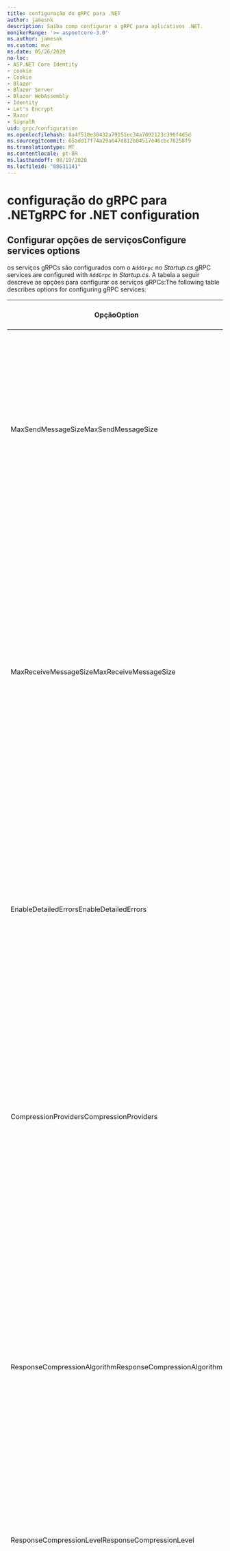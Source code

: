 ```yaml
---
title: configuração do gRPC para .NET
author: jamesnk
description: Saiba como configurar o gRPC para aplicativos .NET.
monikerRange: '>= aspnetcore-3.0'
ms.author: jamesnk
ms.custom: mvc
ms.date: 05/26/2020
no-loc:
- ASP.NET Core Identity
- cookie
- Cookie
- Blazor
- Blazor Server
- Blazor WebAssembly
- Identity
- Let's Encrypt
- Razor
- SignalR
uid: grpc/configuration
ms.openlocfilehash: 8a4f518e30432a79151ec34a7092123c390f4d5d
ms.sourcegitcommit: 65add17f74a29a647d812b04517e46cbc78258f9
ms.translationtype: MT
ms.contentlocale: pt-BR
ms.lasthandoff: 08/19/2020
ms.locfileid: "88631141"
---
```

# <a name="grpc-for-net-configuration"></a><span data-ttu-id="3a823-103">configuração do gRPC para .NET</span><span class="sxs-lookup"><span data-stu-id="3a823-103">gRPC for .NET configuration</span></span>

## <a name="configure-services-options"></a><span data-ttu-id="3a823-104">Configurar opções de serviços</span><span class="sxs-lookup"><span data-stu-id="3a823-104">Configure services options</span></span>

<span data-ttu-id="3a823-105">os serviços gRPCs são configurados com o `AddGrpc` no *Startup.cs*.</span><span class="sxs-lookup"><span data-stu-id="3a823-105">gRPC services are configured with `AddGrpc` in *Startup.cs*.</span></span> <span data-ttu-id="3a823-106">A tabela a seguir descreve as opções para configurar os serviços gRPCs:</span><span class="sxs-lookup"><span data-stu-id="3a823-106">The following table describes options for configuring gRPC services:</span></span>

| <span data-ttu-id="3a823-107">Opção</span><span class="sxs-lookup"><span data-stu-id="3a823-107">Option</span></span> | <span data-ttu-id="3a823-108">Valor padrão</span><span class="sxs-lookup"><span data-stu-id="3a823-108">Default Value</span></span> | <span data-ttu-id="3a823-109">Descrição</span><span class="sxs-lookup"><span data-stu-id="3a823-109">Description</span></span> |
| ------ | ------------- | ----------- |
| <span data-ttu-id="3a823-110">MaxSendMessageSize</span><span class="sxs-lookup"><span data-stu-id="3a823-110">MaxSendMessageSize</span></span> | `null` | <span data-ttu-id="3a823-111">O tamanho máximo da mensagem em bytes que pode ser enviado do servidor.</span><span class="sxs-lookup"><span data-stu-id="3a823-111">The maximum message size in bytes that can be sent from the server.</span></span> <span data-ttu-id="3a823-112">A tentativa de enviar uma mensagem que exceda o tamanho máximo da mensagem configurada resultará em uma exceção.</span><span class="sxs-lookup"><span data-stu-id="3a823-112">Attempting to send a message that exceeds the configured maximum message size results in an exception.</span></span> <span data-ttu-id="3a823-113">Quando definido como `null` , o tamanho da mensagem é ilimitado.</span><span class="sxs-lookup"><span data-stu-id="3a823-113">When set to `null`, the message size is unlimited.</span></span> |
| <span data-ttu-id="3a823-114">MaxReceiveMessageSize</span><span class="sxs-lookup"><span data-stu-id="3a823-114">MaxReceiveMessageSize</span></span> | <span data-ttu-id="3a823-115">4 MB</span><span class="sxs-lookup"><span data-stu-id="3a823-115">4 MB</span></span> | <span data-ttu-id="3a823-116">O tamanho máximo da mensagem em bytes que pode ser recebido pelo servidor.</span><span class="sxs-lookup"><span data-stu-id="3a823-116">The maximum message size in bytes that can be received by the server.</span></span> <span data-ttu-id="3a823-117">Se o servidor receber uma mensagem que exceda esse limite, ele lançará uma exceção.</span><span class="sxs-lookup"><span data-stu-id="3a823-117">If the server receives a message that exceeds this limit, it throws an exception.</span></span> <span data-ttu-id="3a823-118">Aumentar esse valor permite que o servidor receba mensagens maiores, mas pode afetar negativamente o consumo de memória.</span><span class="sxs-lookup"><span data-stu-id="3a823-118">Increasing this value allows the server to receive larger messages, but can negatively impact memory consumption.</span></span> <span data-ttu-id="3a823-119">Quando definido como `null` , o tamanho da mensagem é ilimitado.</span><span class="sxs-lookup"><span data-stu-id="3a823-119">When set to `null`, the message size is unlimited.</span></span> |
| <span data-ttu-id="3a823-120">EnableDetailedErrors</span><span class="sxs-lookup"><span data-stu-id="3a823-120">EnableDetailedErrors</span></span> | `false` | <span data-ttu-id="3a823-121">Se `true` , as mensagens de exceção detalhadas serão retornadas aos clientes quando uma exceção for lançada em um método de serviço.</span><span class="sxs-lookup"><span data-stu-id="3a823-121">If `true`, detailed exception messages are returned to clients when an exception is thrown in a service method.</span></span> <span data-ttu-id="3a823-122">O padrão é `false`.</span><span class="sxs-lookup"><span data-stu-id="3a823-122">The default is `false`.</span></span> <span data-ttu-id="3a823-123">`EnableDetailedErrors`A configuração para `true` pode vazar informações confidenciais.</span><span class="sxs-lookup"><span data-stu-id="3a823-123">Setting `EnableDetailedErrors` to `true` can leak sensitive information.</span></span> |
| <span data-ttu-id="3a823-124">CompressionProviders</span><span class="sxs-lookup"><span data-stu-id="3a823-124">CompressionProviders</span></span> | <span data-ttu-id="3a823-125">gzip</span><span class="sxs-lookup"><span data-stu-id="3a823-125">gzip</span></span> | <span data-ttu-id="3a823-126">Uma coleção de provedores de compactação usados para compactar e descompactar mensagens.</span><span class="sxs-lookup"><span data-stu-id="3a823-126">A collection of compression providers used to compress and decompress messages.</span></span> <span data-ttu-id="3a823-127">Os provedores de compactação personalizados podem ser criados e adicionados à coleção.</span><span class="sxs-lookup"><span data-stu-id="3a823-127">Custom compression providers can be created and added to the collection.</span></span> <span data-ttu-id="3a823-128">Os provedores configurados padrão dão suporte à compactação **gzip** .</span><span class="sxs-lookup"><span data-stu-id="3a823-128">The default configured providers support **gzip** compression.</span></span> |
| <span data-ttu-id="3a823-129"><span style="word-break:normal;word-wrap:normal">ResponseCompressionAlgorithm</span></span><span class="sxs-lookup"><span data-stu-id="3a823-129"><span style="word-break:normal;word-wrap:normal">ResponseCompressionAlgorithm</span></span></span> | `null` | <span data-ttu-id="3a823-130">O algoritmo de compactação usado para compactar mensagens enviadas do servidor.</span><span class="sxs-lookup"><span data-stu-id="3a823-130">The compression algorithm used to compress messages sent from the server.</span></span> <span data-ttu-id="3a823-131">O algoritmo deve corresponder a um provedor de compactação no `CompressionProviders` .</span><span class="sxs-lookup"><span data-stu-id="3a823-131">The algorithm must match a compression provider in `CompressionProviders`.</span></span> <span data-ttu-id="3a823-132">Para que o algoritmo compacte uma resposta, o cliente deve indicar que ele dá suporte ao algoritmo enviando-o no cabeçalho **grpc-Accept-Encoding** .</span><span class="sxs-lookup"><span data-stu-id="3a823-132">For the algorithm to compress a response, the client must indicate it supports the algorithm by sending it in the **grpc-accept-encoding** header.</span></span> |
| <span data-ttu-id="3a823-133">ResponseCompressionLevel</span><span class="sxs-lookup"><span data-stu-id="3a823-133">ResponseCompressionLevel</span></span> | `null` | <span data-ttu-id="3a823-134">O nível de compactação usado para compactar mensagens enviadas do servidor.</span><span class="sxs-lookup"><span data-stu-id="3a823-134">The compress level used to compress messages sent from the server.</span></span> |
| <span data-ttu-id="3a823-135">Interceptadores</span><span class="sxs-lookup"><span data-stu-id="3a823-135">Interceptors</span></span> | <span data-ttu-id="3a823-136">Nenhum</span><span class="sxs-lookup"><span data-stu-id="3a823-136">None</span></span> | <span data-ttu-id="3a823-137">Uma coleção de interceptores que são executados com cada chamada gRPC.</span><span class="sxs-lookup"><span data-stu-id="3a823-137">A collection of interceptors that are run with each gRPC call.</span></span> <span data-ttu-id="3a823-138">Os interceptores são executados na ordem em que estão registrados.</span><span class="sxs-lookup"><span data-stu-id="3a823-138">Interceptors are run in the order they are registered.</span></span> <span data-ttu-id="3a823-139">Os interceptores configurados globalmente são executados antes de interceptadores configurados para um único serviço.</span><span class="sxs-lookup"><span data-stu-id="3a823-139">Globally configured interceptors are run before interceptors configured for a single service.</span></span> <span data-ttu-id="3a823-140">Para obter mais informações sobre os interceptores gRPC, consulte [interceptores do gRPC vs. middleware](xref:grpc/migration#grpc-interceptors-vs-middleware).</span><span class="sxs-lookup"><span data-stu-id="3a823-140">For more information about gRPC interceptors, see [gRPC Interceptors vs. Middleware](xref:grpc/migration#grpc-interceptors-vs-middleware).</span></span> |
| <span data-ttu-id="3a823-141">IgnoreUnknownServices</span><span class="sxs-lookup"><span data-stu-id="3a823-141">IgnoreUnknownServices</span></span> | `false` | <span data-ttu-id="3a823-142">Se `true` , as chamadas para serviços e métodos desconhecidos não retornarão um status não **implementado** e a solicitação passará para o próximo middleware registrado no ASP.NET Core.</span><span class="sxs-lookup"><span data-stu-id="3a823-142">If `true`, calls to unknown services and methods don't return an **UNIMPLEMENTED** status, and the request passes to the next registered middleware in ASP.NET Core.</span></span> |

<span data-ttu-id="3a823-143">As opções podem ser configuradas para todos os serviços, fornecendo um delegado de opções para a `AddGrpc` chamada em `Startup.ConfigureServices` :</span><span class="sxs-lookup"><span data-stu-id="3a823-143">Options can be configured for all services by providing an options delegate to the `AddGrpc` call in `Startup.ConfigureServices`:</span></span>

[!code-csharp[](~/grpc/configuration/sample/GrcpService/Startup.cs?name=snippet)]

<span data-ttu-id="3a823-144">As opções para um único serviço substituem as opções globais fornecidas no `AddGrpc` e podem ser configuradas usando `AddServiceOptions<TService>` :</span><span class="sxs-lookup"><span data-stu-id="3a823-144">Options for a single service override the global options provided in `AddGrpc` and can be configured using `AddServiceOptions<TService>`:</span></span>

[!code-csharp[](~/grpc/configuration/sample/GrcpService/Startup2.cs?name=snippet)]

## <a name="configure-client-options"></a><span data-ttu-id="3a823-145">Configurar opções do cliente</span><span class="sxs-lookup"><span data-stu-id="3a823-145">Configure client options</span></span>

<span data-ttu-id="3a823-146">a configuração do cliente gRPC está definida em `GrpcChannelOptions` .</span><span class="sxs-lookup"><span data-stu-id="3a823-146">gRPC client configuration is set on `GrpcChannelOptions`.</span></span> <span data-ttu-id="3a823-147">A tabela a seguir descreve as opções para configurar os canais gRPC:</span><span class="sxs-lookup"><span data-stu-id="3a823-147">The following table describes options for configuring gRPC channels:</span></span>

| <span data-ttu-id="3a823-148">Opção</span><span class="sxs-lookup"><span data-stu-id="3a823-148">Option</span></span> | <span data-ttu-id="3a823-149">Valor padrão</span><span class="sxs-lookup"><span data-stu-id="3a823-149">Default Value</span></span> | <span data-ttu-id="3a823-150">Descrição</span><span class="sxs-lookup"><span data-stu-id="3a823-150">Description</span></span> |
| ------ | ------------- | ----------- |
| <span data-ttu-id="3a823-151">HttpHandler</span><span class="sxs-lookup"><span data-stu-id="3a823-151">HttpHandler</span></span> | <span data-ttu-id="3a823-152">Nova instância</span><span class="sxs-lookup"><span data-stu-id="3a823-152">New instance</span></span> | <span data-ttu-id="3a823-153">O `HttpMessageHandler` usado para fazer chamadas gRPC.</span><span class="sxs-lookup"><span data-stu-id="3a823-153">The `HttpMessageHandler` used to make gRPC calls.</span></span> <span data-ttu-id="3a823-154">Um cliente pode ser definido para configurar um personalizado `HttpClientHandler` ou adicionar manipuladores adicionais ao pipeline http para chamadas gRPC.</span><span class="sxs-lookup"><span data-stu-id="3a823-154">A client can be set to configure a custom `HttpClientHandler` or add additional handlers to the HTTP pipeline for gRPC calls.</span></span> <span data-ttu-id="3a823-155">Se não `HttpMessageHandler` for especificado, uma nova `HttpClientHandler` instância será criada para o canal com descarte automático.</span><span class="sxs-lookup"><span data-stu-id="3a823-155">If no `HttpMessageHandler` is specified, a new `HttpClientHandler` instance is created for the channel with automatic disposal.</span></span> |
| <span data-ttu-id="3a823-156">HttpClient</span><span class="sxs-lookup"><span data-stu-id="3a823-156">HttpClient</span></span> | `null` | <span data-ttu-id="3a823-157">O `HttpClient` usado para fazer chamadas gRPC.</span><span class="sxs-lookup"><span data-stu-id="3a823-157">The `HttpClient` used to make gRPC calls.</span></span> <span data-ttu-id="3a823-158">Essa configuração é uma alternativa para `HttpHandler` .</span><span class="sxs-lookup"><span data-stu-id="3a823-158">This setting is an alternative to `HttpHandler`.</span></span> |
| <span data-ttu-id="3a823-159">DisposeHttpClient</span><span class="sxs-lookup"><span data-stu-id="3a823-159">DisposeHttpClient</span></span> | `false` | <span data-ttu-id="3a823-160">Se for definido como `true` e um `HttpMessageHandler` ou `HttpClient` for especificado, o `HttpHandler` ou `HttpClient` , respectivamente, será Descartado quando o `GrpcChannel` for descartado.</span><span class="sxs-lookup"><span data-stu-id="3a823-160">If set to `true` and an `HttpMessageHandler` or `HttpClient` is specified, then either the `HttpHandler` or `HttpClient`, respectively, is disposed when the `GrpcChannel` is disposed.</span></span> |
| <span data-ttu-id="3a823-161">LoggerFactory</span><span class="sxs-lookup"><span data-stu-id="3a823-161">LoggerFactory</span></span> | `null` | <span data-ttu-id="3a823-162">O `LoggerFactory` usado pelo cliente para registrar informações sobre chamadas gRPC.</span><span class="sxs-lookup"><span data-stu-id="3a823-162">The `LoggerFactory` used by the client to log information about gRPC calls.</span></span> <span data-ttu-id="3a823-163">Uma `LoggerFactory` instância pode ser resolvida da injeção de dependência ou criada usando `LoggerFactory.Create` .</span><span class="sxs-lookup"><span data-stu-id="3a823-163">A `LoggerFactory` instance can be resolved from dependency injection or created using `LoggerFactory.Create`.</span></span> <span data-ttu-id="3a823-164">Para obter exemplos de configuração de registro em log, consulte <xref:grpc/diagnostics#grpc-client-logging> .</span><span class="sxs-lookup"><span data-stu-id="3a823-164">For examples of configuring logging, see <xref:grpc/diagnostics#grpc-client-logging>.</span></span> |
| <span data-ttu-id="3a823-165">MaxSendMessageSize</span><span class="sxs-lookup"><span data-stu-id="3a823-165">MaxSendMessageSize</span></span> | `null` | <span data-ttu-id="3a823-166">O tamanho máximo da mensagem em bytes que pode ser enviado do cliente.</span><span class="sxs-lookup"><span data-stu-id="3a823-166">The maximum message size in bytes that can be sent from the client.</span></span> <span data-ttu-id="3a823-167">A tentativa de enviar uma mensagem que exceda o tamanho máximo da mensagem configurada resultará em uma exceção.</span><span class="sxs-lookup"><span data-stu-id="3a823-167">Attempting to send a message that exceeds the configured maximum message size results in an exception.</span></span> <span data-ttu-id="3a823-168">Quando definido como `null` , o tamanho da mensagem é ilimitado.</span><span class="sxs-lookup"><span data-stu-id="3a823-168">When set to `null`, the message size is unlimited.</span></span> |
| <span data-ttu-id="3a823-169"><span style="word-break:normal;word-wrap:normal">MaxReceiveMessageSize</span></span><span class="sxs-lookup"><span data-stu-id="3a823-169"><span style="word-break:normal;word-wrap:normal">MaxReceiveMessageSize</span></span></span> | <span data-ttu-id="3a823-170">4 MB</span><span class="sxs-lookup"><span data-stu-id="3a823-170">4 MB</span></span> | <span data-ttu-id="3a823-171">O tamanho máximo da mensagem em bytes que pode ser recebido pelo cliente.</span><span class="sxs-lookup"><span data-stu-id="3a823-171">The maximum message size in bytes that can be received by the client.</span></span> <span data-ttu-id="3a823-172">Se o cliente receber uma mensagem que exceda esse limite, ele lançará uma exceção.</span><span class="sxs-lookup"><span data-stu-id="3a823-172">If the client receives a message that exceeds this limit, it throws an exception.</span></span> <span data-ttu-id="3a823-173">Aumentar esse valor permite que o cliente receba mensagens maiores, mas pode afetar negativamente o consumo de memória.</span><span class="sxs-lookup"><span data-stu-id="3a823-173">Increasing this value allows the client to receive larger messages, but can negatively impact memory consumption.</span></span> <span data-ttu-id="3a823-174">Quando definido como `null` , o tamanho da mensagem é ilimitado.</span><span class="sxs-lookup"><span data-stu-id="3a823-174">When set to `null`, the message size is unlimited.</span></span> |
| <span data-ttu-id="3a823-175">Credenciais</span><span class="sxs-lookup"><span data-stu-id="3a823-175">Credentials</span></span> | `null` | <span data-ttu-id="3a823-176">Uma instância de `ChannelCredentials`.</span><span class="sxs-lookup"><span data-stu-id="3a823-176">A `ChannelCredentials` instance.</span></span> <span data-ttu-id="3a823-177">As credenciais são usadas para adicionar metadados de autenticação a chamadas gRPC.</span><span class="sxs-lookup"><span data-stu-id="3a823-177">Credentials are used to add authentication metadata to gRPC calls.</span></span> |
| <span data-ttu-id="3a823-178">CompressionProviders</span><span class="sxs-lookup"><span data-stu-id="3a823-178">CompressionProviders</span></span> | <span data-ttu-id="3a823-179">gzip</span><span class="sxs-lookup"><span data-stu-id="3a823-179">gzip</span></span> | <span data-ttu-id="3a823-180">Uma coleção de provedores de compactação usados para compactar e descompactar mensagens.</span><span class="sxs-lookup"><span data-stu-id="3a823-180">A collection of compression providers used to compress and decompress messages.</span></span> <span data-ttu-id="3a823-181">Os provedores de compactação personalizados podem ser criados e adicionados à coleção.</span><span class="sxs-lookup"><span data-stu-id="3a823-181">Custom compression providers can be created and added to the collection.</span></span> <span data-ttu-id="3a823-182">Os provedores configurados padrão dão suporte à compactação **gzip** .</span><span class="sxs-lookup"><span data-stu-id="3a823-182">The default configured providers support **gzip** compression.</span></span> |

<span data-ttu-id="3a823-183">O seguinte código:</span><span class="sxs-lookup"><span data-stu-id="3a823-183">The following code:</span></span>

* <span data-ttu-id="3a823-184">Define o tamanho máximo de mensagens de envio e recebimento no canal.</span><span class="sxs-lookup"><span data-stu-id="3a823-184">Sets the maximum send and receive message size on the channel.</span></span>
* <span data-ttu-id="3a823-185">Cria um cliente.</span><span class="sxs-lookup"><span data-stu-id="3a823-185">Creates a client.</span></span>

[!code-csharp[](~/grpc/configuration/sample/Program.cs?name=snippet&highlight=3-8)]

[!INCLUDE[](~/includes/gRPCazure.md)]

## <a name="additional-resources"></a><span data-ttu-id="3a823-186">Recursos adicionais</span><span class="sxs-lookup"><span data-stu-id="3a823-186">Additional resources</span></span>

* <xref:grpc/aspnetcore>
* <xref:grpc/client>
* <xref:grpc/diagnostics>
* <xref:tutorials/grpc/grpc-start>
